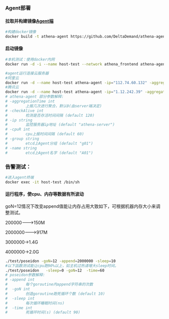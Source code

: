 ### Agent部署

####  拉取并构建镜像[Agent端](https://github.com/DeltaDemand/athena-agent)
```bash
#构建docker镜像
docker build -t athena-agent https://github.com/DeltaDemand/athena-agent.git#main
```
#### 启动镜像

```bash
#本机测试：使用docker内网
docker run -d -i --name host-test --network athena_frontend athena-agent -aggregationTime=5 -checkAlive=30 -cpuR=10 -memR=10 -diskR=10 -cpu_memR=10
```
```bash
#agent运行连接云服务器
#阿里云
docker run -d --name host-test athena-agent -ip="112.74.60.132" -aggregationTime=5 -checkAlive=30 -cpuR=10 -memR=10 -diskR=10 -cpu_memR=10 -group=group01 -name=agent01
#腾讯云
docker run -d --name host-test athena-agent -ip="1.12.242.39" -aggregationTime=5 -checkAlive=30 -cpuR=10 -memR=10 -diskR=10 -cpu_memR=10 -group=group01 -name=agent01
# athena-agent 部分参数解释:
# -aggregationTime int                                                      
#        上报几次进行聚合，默认0(由server端决定)
# -checkAlive int                                                           
#        检测是否存活时间间隔 (default 120) 
# -ip string
#        监控服务器ip地址 (default "athena-server")
# -cpuR int
#        cpu上报时间间隔 (default 60)
# -group string
#        etcd上Agent分组 (default "g01")
# -name string
#        etcd上Agent名字 (default "A01")
````
### 告警测试：

```bash
#进入agent终端
docker exec -it host-test /bin/sh
```
#### 运行程序，使cpu、内存等数据有所波动
goN=12情况下改变append值能让内存占用大致如下，可根据机器内存大小来调整测试。

200000--->150M

2000000--->917M

3000000->1.4G

4000000->2.0G
```bash
./test/poseidon -goN=12 -append=2000000 -sleep=10
#以下函数测试能让cpu跑90%以上，如主机过热请增大sleep时间。
./test/poseidon   -sleep=0 -goN=12  -time=60
# poseidon参数解释:
# -append int                                 
#        每个goroutine内append字符串的次数     
#  -goN int                                    
#        创造goroutine跑死循环个数 (default 10)
#  -sleep int                                  
#        每次循环睡眠时间(ns)                  
#  -time int                                  
#        死循环时间(s) (default 90) 
```
